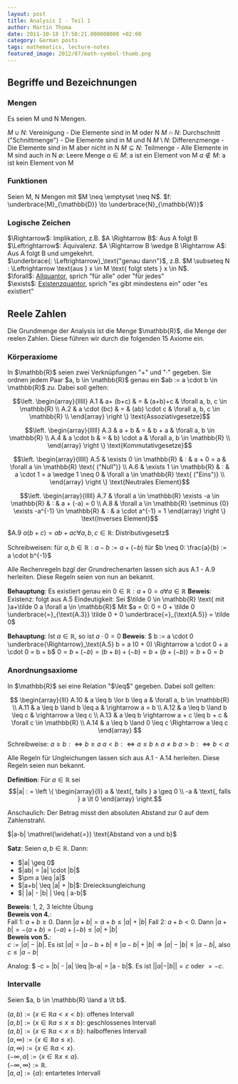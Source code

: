 ```yaml
---
layout: post
title: Analysis I - Teil 1
author: Martin Thoma
date: 2011-10-18 17:50:21.000000000 +02:00
category: German posts
tags: mathematics, lecture-notes
featured_image: 2012/07/math-symbol-thumb.png
---
```

<h2>Begriffe und Bezeichnungen</h2>
<h3>Mengen</h3>
Es seien M und N Mengen.

$M \cup N$: Vereinigung - Die Elemente sind in M oder N
$M \cap N$: Durchschnitt ("Schnittmenge") - Die Elemente sind in M und N
$M \setminus N$: Differenzmenge - Die Elemente sind in M aber nicht in N
$M \subseteq N$: Teilmenge - Alle Elemente in M sind auch in N
$\emptyset$: Leere Menge
$a \in M$: a ist ein Element von M
$a \notin M$: a ist kein Element von M

<h3>Funktionen</h3>
Seien M, N Mengen mit $M \neq \emptyset \neq N$.
$f: \underbrace{M}_{\mathbb{D}} \to \underbrace{N}_{\mathbb{W}}$

<h3>Logische Zeichen</h3>
$\Rightarrow$: Implikation, z.B. $A \Rightarrow B$: Aus A folgt B<br/>
$\Leftrightarrow$: &Auml;quivalenz. $A \Rightarrow B \wedge B \Rightarrow A$: Aus A folgt B und umgekehrt.<br/>
$\underbrace{: \Leftrightarrow}_\text{"genau dann"}$, z.B. $M \subseteq N : \Leftrightarrow \text{aus } x \in M \text{ folgt stets } x \in N$.<br/>
$\forall$: <a href="http://de.wikipedia.org/wiki/Existenzquantor#Existenz-_und_Allquantor">Allquantor</a>, sprich "f&uuml;r alle" oder "f&uuml;r jedes"<br/>
$\exists$: <a href="http://de.wikipedia.org/wiki/Existenzquantor#Existenz-_und_Allquantor">Existenzquantor</a>, sprich "es gibt mindestens ein" oder "es existiert"

<h2>Reele Zahlen</h2>
Die Grundmenge der Analysis ist die Menge $\mathbb{R}$, die Menge der reelen Zahlen. Diese f&uuml;hren wir durch die folgenden 15 Axiome ein.

<h3>K&ouml;rperaxiome</h3>
In $\mathbb{R}$ seien zwei Verkn&uuml;pfungen "+" und "&middot;" gegeben. Sie ordnen jedem Paar $a, b \in \mathbb{R}$ genau ein $ab := a \cdot b \in \mathbb{R}$ zu. Dabei soll gelten:

$$\left. \begin{array}{lllll}
A.1 & a+    (b+c)  & = & (a+b)+c      & \forall a, b, c \in \mathbb{R} \\
A.2 & a \cdot (bc) & = & (ab) \cdot c & \forall a, b, c \in \mathbb{R} \\
\end{array} \right \} \text{Assoziativgesetze}$$

$$\left. \begin{array}{lllll}
A.3 & a  +    b & = & b  +     a & \forall a, b \in \mathbb{R} \\
A.4 & a \cdot b & = & b) \cdot a & \forall a, b \in \mathbb{R} \\
\end{array} \right \} \text{Kommutativgesetze}$$


$$\left. \begin{array}{lllll}
A.5 & \exists 0 \in \mathbb{R} & : & a +     0 = a                  & \forall a \in \mathbb{R} \text{ ("Null")} \\
A.6 & \exists 1 \in \mathbb{R} & : & a \cdot 1 = a  \wedge 1 \neq 0 & \forall a \in \mathbb{R} \text{ ("Eins")} \\
\end{array} \right \} \text{Neutrales Element}$$

$$\left. \begin{array}{lllll}
A.7 & \forall a \in \mathbb{R} \exists -a \in \mathbb{R} & : & a + (-a) = 0 \\
A.8 & \forall a \in \mathbb{R} \setminus {0} \exists -a^{-1} \in \mathbb{R} & : & a \cdot a^{-1} = 1
\end{array} \right \} \text{Inverses Element}$$

$$\text{A.9 } a(b+c) = ab+ac \forall a, b, c \in \mathbb{R}$: Distributivgesetz$

Schreibweisen: f&uuml;r $a, b \in \mathbb{R}: a -b := a + (-b)$
f&uuml;r $b \neq 0: \frac{a}{b} := a \cdot b^{-1}$

Alle Rechenregeln bzgl der Grundrechenarten lassen sich aus A.1 - A.9 herleiten. Diese Regeln seien von nun an bekannt.

<strong>Behauptung</strong>: Es existiert genau ein $0 \in \mathbb{R}: a+0 = a \forall a \in \mathbb{R}$
<strong>Beweis</strong>:
Existenz: folgt aus A.5
Eindeutigkeit: Sei $\tilde 0 \in \mathbb{R} \text{ mit }a+\tilde 0 a \forall a \in \mathbb{R}$
Mit $a = 0: 0 = 0 + \tilde 0 \underbrace{=}_{\text{A.3}} \tilde 0 + 0 \underbrace{=}_{\text{A.5}} = \tilde 0$

<strong>Behauptung</strong>: Ist $a \in \mathbb{R}\text{, so ist }a \cdot 0 = 0$
<strong>Beweis</strong>: $ b := a \cdot 0 \underbrace{\Rightarrow}_\text{A.5} b = a (0 + 0) \Rightarrow a \cdot 0 + a \cdot 0 = b + b$
$0 = b + (-b) = (b+b) + (-b) = b + (b + (-b)) = b + 0 = b$

<h3>Anordnungsaxiome</h3>
In $\mathbb{R}$ sei eine Relation "$\leq$" gegeben. Dabei soll gelten:

$$
\begin{array}{lll}
A.10 & a \leq b \lor  b \leq a & \forall a, b \in \mathbb{R} \\
A.11 & a \leq b \land b \leq a & \rightarrow a = b \\
A.12 & a \leq b \land b \leq c & \rightarrow a \leq c \\
A.13 & a \leq b \rightarrow a + c \leq b + c & \forall c \in \mathbb{R} \\
A.14 & a \leq b \land 0 \leq c \Rightarrow a \leq c
\end{array}
$$

Schreibweise:
$a \geq b: \Leftrightarrow b \geq a$
$a \lt b: \Leftrightarrow a \leq b \land a \neq b$
$a \gt b: \Leftrightarrow b \lt a$

Alle Regeln f&uuml;r Ungleichungen lassen sich aus A.1 - A.14 herleiten. Diese Regeln seien nun bekannt.

<strong>Definition</strong>: F&uuml;r $a \in \mathbb{R}$ sei
$$|a| : =
\left \{ \begin{array}{ll}
a  & \text{, falls } a \geq 0 \\
-a & \text{, falls } a \lt 0
\end{array}
\right.$$

Anschaulich: Der Betrag misst den absoluten Abstand zur 0 auf dem Zahlenstrahl.

$|a-b| \mathrel{\widehat{=}} \text{Abstand von a und b}$

<strong>Satz</strong>: Seien $a, b \in \mathbb{R}$. Dann:
<ul>
  <li>$|a| \geq 0$</li>
  <li>$|ab| = |a| \cdot |b|$</li>
  <li>$\pm a \leq |a|$</li>
  <li>$|a+b| \leq |a| + |b|$: Dreiecksungleichung</li>
  <li>$| |a| - |b| | \leq | a-b|$</li>
</ul>

<strong>Beweis</strong>: 1, 2, 3 leichte &Uuml;bung<br/>
<strong>Beweis von 4.</strong>:<br/>
Fall 1: $a+b \geq 0$. Dann $|a+b| = a + b \leq |a| + |b|$
Fall 2: $a+b \lt 0$. Dann $|a+b| = -(a+b) = (-a) + (-b) \leq |a| + |b|$<br/>
<strong>Beweis von 5.</strong>:<br/>
$c := |a| - |b|$. Es ist $|a| = |a - b + b| \leq |a - b | + |b| \Rightarrow |a| - |b| \leq |a - b|$, also $c \leq |a - b|$

Analog: $ -c = |b| - |a| \leq |b-a| = |a - b|$.
Es ist $| |a| - |b| | = c \text{ oder } = -c$.

<h3>Intervalle</h3>
Seien $a, b \in \mathbb{R} \land a \lt b$.

$(a,b)      := \{x \in \mathbb{R} a \lt  x \lt  b\}$: offenes Intervall<br/>
$[a,b]      := \{x \in \mathbb{R} a \leq x \leq b\}$: geschlossenes Intervall<br/>
$(a,b]      := \{x \in \mathbb{R} a \lt x \leq b\}$: halboffenes Intervall<br/>
$[a,\infty) := \{x \in \mathbb{R} a \leq x \}$.<br/>
$(a,\infty) := \{x \in \mathbb{R} a \lt x \}$.<br/>
$(-\infty,a]:= \{x \in \mathbb{R} x \leq a \}$.<br/>
$(-\infty,\infty):= \mathbb{R}$.<br/>
$[a,a]:= \{a\}$: entartetes Intervall
